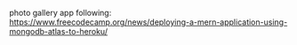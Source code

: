 photo gallery app following: 
https://www.freecodecamp.org/news/deploying-a-mern-application-using-mongodb-atlas-to-heroku/